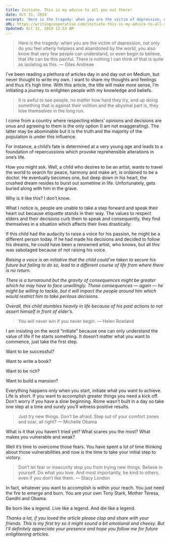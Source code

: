 ```yaml
---
title: Initiate. This is my advice to all you out there!
date: Oct 31, 2019
excerpt: 'Here is the tragedy: when you are the victim of depression, not only do you feel utterly helpless and abandoned by the world, you also know that very few people can understand, or even begin to believe, that life can be this painful.'
URL: https://writingcooperative.com/initiate-this-is-my-advice-to-all-you-out-there-fab16cce8df3
Updated: Oct 31, 2019 12:53 AM
---
```


> Here is the tragedy: when you are the victim of depression, not only do you feel utterly helpless and abandoned by the world, you also know that very few people can understand, or even begin to believe, that life can be this painful. There is nothing I can think of that is quite as isolating as this. — Giles Andreae


I’ve been reading a plethora of articles day in and day out on Medium, but never thought to write my own. I want to share my thoughts and feelings and thus it’s high time. With this article, the title will make more sense, I’m initiating a journey to enlighten people with my knowledge and beliefs.

> It is awful to see people, no matter how hard they try, end up doing something that is against their volition and the abysmal part is, they lose themselves in the long run.

I come from a country where respecting elders’ opinions and decisions are onus and agreeing to them is the only option (I am not exaggerating). The latter may be abominable but it is the truth and the majority of the population is under this influence.

For instance, a child’s fate is determined at a very young age and leads to a foundation of repercussions which provoke reprehensible alterations in one’s life.

How you might ask. Well, a child who desires to be an artist, wants to travel the world to search for peace, harmony and make art, is ordained to be a doctor. He eventually becomes one, but deep down in his heart, the crushed dream resides to burst out sometime in life. Unfortunately, gets buried along with him in the grave.

Why is it like this? I don’t know.

What I notice is, people are unable to take a step forward and speak their heart out because etiquette stands in their way. The values to respect elders and their decisions curb them to speak and consequently, they find themselves in a situation which affects their lives drastically.

If this child had the audacity to raise a voice for his passion, he might be a different person today. If he had made his decisions and decided to follow his dreams, he could have been a renowned artist, who knows, but all this was sabotaged because of not raising his voice.

*Raising a voice is an initiative that the child could’ve taken to secure his future but failing to do so, lead to a different course of life from where there is no return.*

*There is a turnaround but the gravity of consequences might be greater which he may have to face unwillingly. Those consequences — again — he might be willing to tackle, but it will impact the people around him which would restrict him to take perilous decisions.*

*Overall, this child stumbles heavily in life because of his past actions to not assert himself in front of elder’s.*

> You will never win if you never begin. — Helen Rowland

I am insisting on the word “initiate” because one can only understand the value of life if he starts something. It doesn’t matter what you want to commence, just take the first step.

Want to be successful?

Want to write a book?

Want to be rich?

Want to build a mansion?

Everything happens only when you start, initiate what you want to achieve. Life is short. If you want to accomplish greater things you need a kick off. Don’t worry if you have a slow beginning. Rome wasn’t built in a day so take one step at a time and surely you’ll witness positive results.

> Just try new things. Don’t be afraid. Step out of your comfort zones and soar, all right? — Michelle Obama

What is it that you haven’t tried yet? What scares you the most? What makes you vulnerable and weak?

Well it’s time to overcome those fears. You have spent a lot of time thinking about those vulnerabilities and now is the time to take your initial step to victory.

> Don’t let fear or insecurity stop you from trying new things. Believe in yourself. Do what you love. And most importantly, be kind to others, even if you don’t like them. — Stacy London

In fact, whatever you want to accomplish is within your reach. You just need the fire to emerge and burn. You are your own Tony Stark, Mother Teresa, Gandhi and Obama.

Be born like a legend. Live like a legend. And die like a legend.

*Thanks a lot, if you loved the article please clap and share with your friends. This is my first try so it might sound a bit emotional and cheesy. But I’ll definitely appreciate your presence and hope you follow me for future enlightening articles.*
